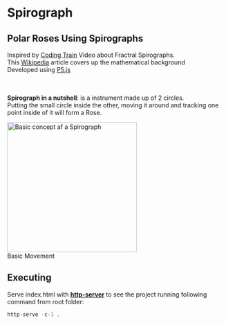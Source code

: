 # Spirograph
## Polar Roses Using Spirographs

Inspired by [Coding Train][1] Video about Fractral Spirographs.\
This [Wikipedia][2] article covers up the mathematical background\
Developed using [P5.js][3]

\
\
**Spirograph in a nutshell**: is a instrument made up of 2 circles.\
Putting the small circle inside the other, moving it around and tracking one point inside of it
will form a Rose.


<img id="spirograph-img" src="https://upload.wikimedia.org/wikipedia/commons/c/c1/Spiograph_Animation.gif" width="300" alt="Basic concept af a Spirograph">\
<label for="spirograph-img">Basic Movement</label>







## Executing
Serve index.html with [**http-server**][4] to see the project running following command from root folder: 
```javascript
http-serve -c-1 .
```

[1]: https://thecodingtrain.com/CodingChallenges/061-fractal-spirograph.html
[2]: https://en.wikipedia.org/wiki/Spirograph
[3]: https://p5js.org/
[4]: https://www.npmjs.com/package/http-server
